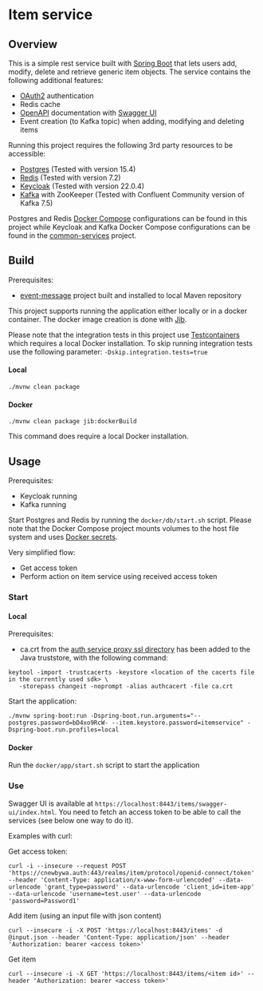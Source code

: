 # Item service

## Overview
This is a simple rest service built with [Spring Boot](https://spring.io/projects/spring-boot) that lets users add, modify, delete and retrieve generic item objects. The service contains the following additional features:

 * [OAuth2](https://oauth.net/2/) authentication
 * Redis cache
 * [OpenAPI](https://www.openapis.org/) documentation with [Swagger UI](https://swagger.io/tools/swagger-ui/)
 * Event creation (to Kafka topic) when adding, modifying and deleting items
 
Running this project requires the following 3rd party resources to be accessible:

 * [Postgres](https://www.postgresql.org/) (Tested with version 15.4)
 * [Redis](https://redis.io/) (Tested with version 7.2)
 * [Keycloak](https://www.keycloak.org/) (Tested with version 22.0.4)
 * [Kafka](https://kafka.apache.org/) with ZooKeeper (Tested with Confluent Community version of Kafka 7.5)
 
Postgres and Redis [Docker Compose](https://docs.docker.com/compose/) configurations can be found in this project while Keycloak and Kafka Docker Compose configurations can be found in the [common-services](https://github.com/cnewbywa/common-services) project.

## Build
Prerequisites:

 * [event-message](https://github.com/cnewbywa/event-message) project built and installed to local Maven repository

This project supports running the application either locally or in a docker container. The docker image creation is done with [Jib](https://github.com/GoogleContainerTools/jib).

Please note that the integration tests in this project use [Testcontainers](https://testcontainers.com/) which requires a local Docker installation. To skip running integration tests use the following parameter: `-Dskip.integration.tests=true`

#### Local
```
./mvnw clean package
```

#### Docker
```
./mvnw clean package jib:dockerBuild
```

This command does require a local Docker installation.

## Usage
Prerequisites:

 * Keycloak running
 * Kafka running

Start Postgres and Redis by running the `docker/db/start.sh` script. Please note that the Docker Compose project mounts volumes to the host file system and uses [Docker secrets](https://docs.docker.com/compose/use-secrets/).

Very simplified flow:

 * Get access token
 * Perform action on item service using received access token

### Start

#### Local
Prerequisites:

 * ca.crt from the [auth service proxy ssl directory](https://github.com/cnewbywa/common-services/tree/main/docker/runtime/auth/nginx/ssl) has been added to the Java truststore, with the following command:

```
keytool -import -trustcacerts -keystore <location of the cacerts file in the currently used sdk> \
   -storepass changeit -noprompt -alias authcacert -file ca.crt
```

Start the application:

```
./mvnw spring-boot:run -Dspring-boot.run.arguments="--postgres.password=bD4xo9RcW- --item.keystore.password=itemservice" -Dspring-boot.run.profiles=local
```

#### Docker
Run the `docker/app/start.sh` script to start the application

### Use
Swagger UI is available at `https://localhost:8443/items/swagger-ui/index.html`. You need to fetch an access token to be able to call the services (see below one way to do it).

Examples with curl:

Get access token:

```
curl -i --insecure --request POST 'https://cnewbywa.auth:443/realms/item/protocol/openid-connect/token' --header 'Content-Type: application/x-www-form-urlencoded' --data-urlencode 'grant_type=password' --data-urlencode 'client_id=item-app' --data-urlencode 'username=test.user' --data-urlencode 'password=Password1'
```

Add item (using an input file with json content)

```
curl --insecure -i -X POST 'https://localhost:8443/items' -d @input.json --header 'Content-Type: application/json' --header 'Authorization: bearer <access token>'
```

Get item

```
curl --insecure -i -X GET 'https://localhost:8443/items/<item id>' --header 'Authorization: bearer <access token>'
```
